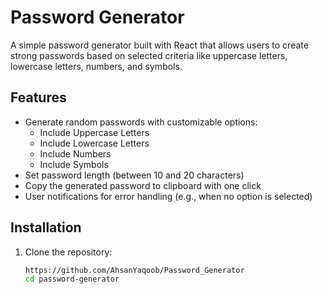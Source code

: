 # Password Generator

A simple password generator built with React that allows users to create strong passwords based on selected criteria like uppercase letters, lowercase letters, numbers, and symbols.

## Features

- Generate random passwords with customizable options:
  - Include Uppercase Letters
  - Include Lowercase Letters
  - Include Numbers
  - Include Symbols
- Set password length (between 10 and 20 characters)
- Copy the generated password to clipboard with one click
- User notifications for error handling (e.g., when no option is selected)

## Installation

1. Clone the repository:

   ```bash
   https://github.com/AhsanYaqoob/Password_Generator
   cd password-generator
